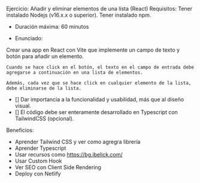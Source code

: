 Ejercicio: Añadir y eliminar elementos de una lista (React)
Requisitos: Tener instalado Nodejs (v16.x.x o superior). Tener instalado npm.

- Duración máxima: 60 minutos

- Enunciado:

Crear una app en React con Vite que implemente un campo de texto y botón para añadir un elemento.

```
Cuando se hace click en el botón, el texto en el campo de entrada debe agregarse a continuación en una lista de elementos.

Además, cada vez que se hace click en cualquier elemento de la lista, debe eliminarse de la lista.
```

- [] Dar importancia a la funcionalidad y usabilidad, más que al diseño visual.
- [] El código debe ser enteramente desarrollado en Typescript con TailwindCSS (opcional).

Beneficios:

- Aprender Tailwind CSS y ver como agregra librería
- Aprender Typescript
- Usar recursos como https://bg.ibelick.com/
- Usar Custom Hook
- Ver SEO con Client Side Rendering
- Deploy con Netlify